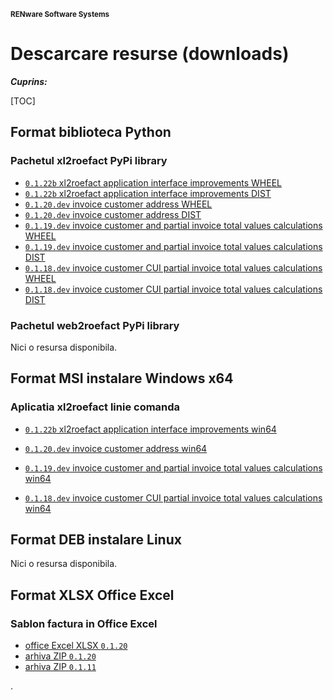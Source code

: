 
<small>**RENware Software Systems**</small>



# Descarcare resurse (downloads)

***Cuprins:***

[TOC]




## Format biblioteca Python

### Pachetul xl2roefact PyPi library

* [`0.1.22b` xl2roefact application interface improvements WHEEL](../xl2roefact/dist/xl2roefact-0.1.22b0-py3-none-any.whl "download")
* [`0.1.22b` xl2roefact application interface improvements DIST](../xl2roefact/dist/xl2roefact-0.1.22b0.tar.gz "download")
* [`0.1.20.dev` invoice customer address WHEEL](../xl2roefact/dist/xl2roefact-0.1.20-py3-none-any.whl "download")
* [`0.1.20.dev` invoice customer address DIST](../xl2roefact/dist/xl2roefact-0.1.20.tar.gz "download")
* [`0.1.19.dev` invoice customer and partial invoice total values calculations WHEEL](../xl2roefact/dist/0.1.19/xl2roefact-0.1.19-py3-none-any.whl "download")
* [`0.1.19.dev` invoice customer and partial invoice total values calculations DIST](../xl2roefact/dist/0.1.19/xl2roefact-0.1.19.tar.gz "download")
* [`0.1.18.dev` invoice customer CUI partial invoice total values calculations WHEEL](../xl2roefact/dist/0.1.18/xl2roefact-0.1.18-py3-none-any.whl "download")
* [`0.1.18.dev` invoice customer CUI partial invoice total values calculations DIST](../xl2roefact/dist/0.1.18/xl2roefact-0.1.18.tar.gz "download")



### Pachetul web2roefact PyPi library

Nici o resursa disponibila.






## Format MSI instalare Windows x64

### Aplicatia xl2roefact linie comanda

* [`0.1.22b` xl2roefact application interface improvements win64](../xl2roefact/dist/xl2roefact-0.1.22b0-win64.msi "download")

* [`0.1.20.dev` invoice customer address win64](../xl2roefact/dist/xl2roefact-0.1.20-win64.msi "download")
* [`0.1.19.dev` invoice customer and partial invoice total values calculations win64](../xl2roefact/dist/0.1.19/xl2roefact-0.1.19-win64.msi "download")
* [`0.1.18.dev` invoice customer CUI partial invoice total values calculations win64](../xl2roefact/dist/0.1.18/xl2roefact-0.1.18-win64.msi "download")







## Format DEB instalare Linux

Nici o resursa disponibila.






## Format XLSX Office Excel

### Sablon factura in Office Excel

* [office Excel XLSX `0.1.20`](../excel_invoice_template/invoice_template_CU_tva.xlsx "download")
* [arhiva ZIP `0.1.20`](../excel_invoice_template/released_packages/0.1.20-excel_invoice_template.zip "download")
* [arhiva ZIP `0.1.11`](../excel_invoice_template/released_packages/0.1.11-excel_invoice_template.zip "download")






.

